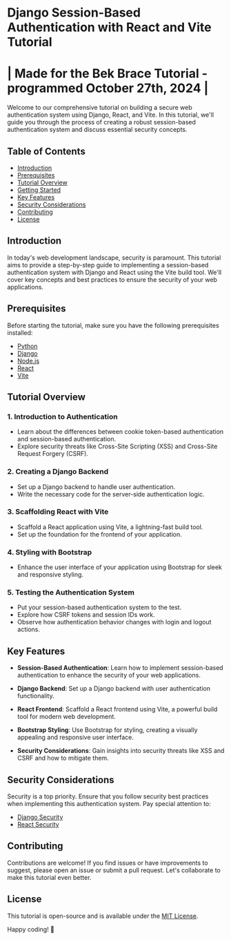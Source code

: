# Django Session-Based Authentication with React and Vite Tutorial

# | Made for the Bek Brace Tutorial - programmed October 27th, 2024 |  

Welcome to our comprehensive tutorial on building a secure web authentication system using Django, React, and Vite. In this tutorial, we'll guide you through the process of creating a robust session-based authentication system and discuss essential security concepts.

## Table of Contents

- [Introduction](#introduction)
- [Prerequisites](#prerequisites)
- [Tutorial Overview](#tutorial-overview)
- [Getting Started](#getting-started)
- [Key Features](#key-features)
- [Security Considerations](#security-considerations)
- [Contributing](#contributing)
- [License](#license)

## Introduction

In today's web development landscape, security is paramount. This tutorial aims to provide a step-by-step guide to implementing a session-based authentication system with Django and React using the Vite build tool. We'll cover key concepts and best practices to ensure the security of your web applications.

## Prerequisites

Before starting the tutorial, make sure you have the following prerequisites installed:

- [Python](https://www.python.org/)
- [Django](https://www.djangoproject.com/)
- [Node.js](https://nodejs.org/)
- [React](https://reactjs.org/)
- [Vite](https://vitejs.dev/)

## Tutorial Overview

### 1. Introduction to Authentication
   - Learn about the differences between cookie token-based authentication and session-based authentication.
   - Explore security threats like Cross-Site Scripting (XSS) and Cross-Site Request Forgery (CSRF).

### 2. Creating a Django Backend
   - Set up a Django backend to handle user authentication.
   - Write the necessary code for the server-side authentication logic.

### 3. Scaffolding React with Vite
   - Scaffold a React application using Vite, a lightning-fast build tool.
   - Set up the foundation for the frontend of your application.

### 4. Styling with Bootstrap
   - Enhance the user interface of your application using Bootstrap for sleek and responsive styling.

### 5. Testing the Authentication System
   - Put your session-based authentication system to the test.
   - Explore how CSRF tokens and session IDs work.
   - Observe how authentication behavior changes with login and logout actions.

## Key Features

- **Session-Based Authentication**: Learn how to implement session-based authentication to enhance the security of your web applications.

- **Django Backend**: Set up a Django backend with user authentication functionality.

- **React Frontend**: Scaffold a React frontend using Vite, a powerful build tool for modern web development.

- **Bootstrap Styling**: Use Bootstrap for styling, creating a visually appealing and responsive user interface.

- **Security Considerations**: Gain insights into security threats like XSS and CSRF and how to mitigate them.

## Security Considerations

Security is a top priority. Ensure that you follow security best practices when implementing this authentication system. Pay special attention to:
- [Django Security](https://docs.djangoproject.com/en/3.2/topics/security/)
- [React Security](https://reactjs.org/docs/security.html)

## Contributing

Contributions are welcome! If you find issues or have improvements to suggest, please open an issue or submit a pull request. Let's collaborate to make this tutorial even better.

## License

This tutorial is open-source and is available under the [MIT License](LICENSE).

Happy coding! 🚀
